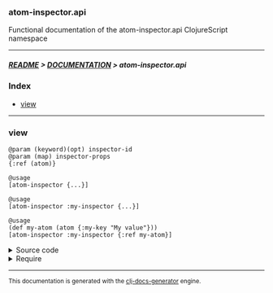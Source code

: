 
### atom-inspector.api

Functional documentation of the atom-inspector.api ClojureScript namespace

---

##### [README](../../../README.md) > [DOCUMENTATION](../../COVER.md) > atom-inspector.api

### Index

- [view](#view)

---

### view

```
@param (keyword)(opt) inspector-id
@param (map) inspector-props
{:ref (atom)}
```

```
@usage
[atom-inspector {...}]
```

```
@usage
[atom-inspector :my-inspector {...}]
```

```
@usage
(def my-atom (atom {:my-key "My value"}))
[atom-inspector :my-inspector {:ref my-atom}]
```

<details>
<summary>Source code</summary>

```
(defn view
  ([inspector-props]
   [view (random/generate-keyword) inspector-props])

  ([inspector-id inspector-props]
   (reagent/create-class {:reagent-render      (fn [] [atom-inspector inspector-id])
                          :component-did-mount (fn [] (if-not (inspector-id @state/INSPECTORS)
                                                              (swap! state/INSPECTORS assoc inspector-id inspector-props)))})))
```

</details>

<details>
<summary>Require</summary>

```
(ns my-namespace (:require [atom-inspector.api :refer [view]]))

(atom-inspector.api/view ...)
(view                    ...)
```

</details>

---

<sub>This documentation is generated with the [clj-docs-generator](https://github.com/bithandshake/clj-docs-generator) engine.</sub>

